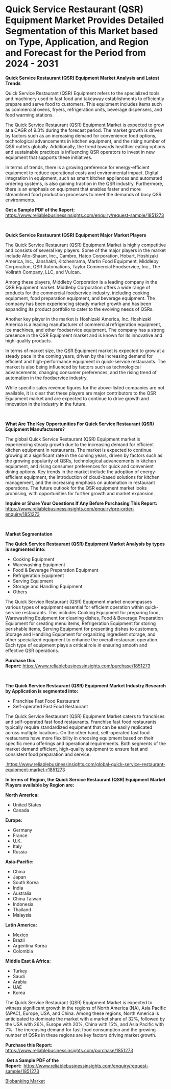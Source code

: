 <p><h1>Quick Service Restaurant (QSR) Equipment Market Provides Detailed Segmentation of this Market based on Type, Application, and Region and Forecast for the Period from 2024 - 2031</h1></p><p><strong>Quick Service Restaurant (QSR) Equipment Market Analysis and Latest Trends</strong></p>
<p><p>Quick Service Restaurant (QSR) Equipment refers to the specialized tools and machinery used in fast food and takeaway establishments to efficiently prepare and serve food to customers. This equipment includes items such as commercial ovens, fryers, refrigeration units, beverage dispensers, and food warming stations.</p><p>The Quick Service Restaurant (QSR) Equipment Market is expected to grow at a CAGR of 9.3% during the forecast period. The market growth is driven by factors such as an increasing demand for convenience food options, technological advancements in kitchen equipment, and the rising number of QSR outlets globally. Additionally, the trend towards healthier eating options and sustainable practices is influencing QSR operators to invest in new equipment that supports these initiatives.</p><p>In terms of trends, there is a growing preference for energy-efficient equipment to reduce operational costs and environmental impact. Digital integration in equipment, such as smart kitchen appliances and automated ordering systems, is also gaining traction in the QSR industry. Furthermore, there is an emphasis on equipment that enables faster and more streamlined food production processes to meet the demands of busy QSR environments.</p></p>
<p><strong>Get a Sample PDF of the Report:&nbsp;</strong> <a href="https://www.reliablebusinessinsights.com/enquiry/request-sample/1851273">https://www.reliablebusinessinsights.com/enquiry/request-sample/1851273</a></p>
<p>&nbsp;</p>
<p><strong>Quick Service Restaurant (QSR) Equipment Major Market Players</strong></p>
<p><p>The Quick Service Restaurant (QSR) Equipment Market is highly competitive and consists of several key players. Some of the major players in the market include Alto-Shaam, Inc., Cambro, Hatco Corporation, Hobart, Hoshizaki America, Inc., Janshakti, Kitchenrama, Martin Food Equipment, Middleby Corporation, QSR Automations, Taylor Commercial Foodservice, Inc., The Vollrath Company, LLC, and Vulcan.</p><p>Among these players, Middleby Corporation is a leading company in the QSR Equipment market. Middleby Corporation offers a wide range of products for the commercial foodservice industry, including cooking equipment, food preparation equipment, and beverage equipment. The company has been experiencing steady market growth and has been expanding its product portfolio to cater to the evolving needs of QSRs.</p><p>Another key player in the market is Hoshizaki America, Inc. Hoshizaki America is a leading manufacturer of commercial refrigeration equipment, ice machines, and other foodservice equipment. The company has a strong presence in the QSR Equipment market and is known for its innovative and high-quality products.</p><p>In terms of market size, the QSR Equipment market is expected to grow at a steady pace in the coming years, driven by the increasing demand for efficient and high-performance equipment in quick-service restaurants. The market is also being influenced by factors such as technological advancements, changing consumer preferences, and the rising trend of automation in the foodservice industry.</p><p>While specific sales revenue figures for the above-listed companies are not available, it is clear that these players are major contributors to the QSR Equipment market and are expected to continue to drive growth and innovation in the industry in the future.</p></p>
<p>&nbsp;</p>
<p><strong>What Are The Key Opportunities For Quick Service Restaurant (QSR) Equipment Manufacturers?</strong></p>
<p><p>The global Quick Service Restaurant (QSR) Equipment market is experiencing steady growth due to the increasing demand for efficient kitchen equipment in restaurants. The market is expected to continue growing at a significant rate in the coming years, driven by factors such as the growing popularity of QSRs, technological advancements in kitchen equipment, and rising consumer preferences for quick and convenient dining options. Key trends in the market include the adoption of energy-efficient equipment, the introduction of cloud-based solutions for kitchen management, and the increasing emphasis on automation in restaurant operations. The future outlook for the QSR equipment market looks promising, with opportunities for further growth and market expansion.</p></p>
<p><strong>Inquire or Share Your Questions If Any Before Purchasing This Report:</strong> <a href="https://www.reliablebusinessinsights.com/enquiry/pre-order-enquiry/1851273">https://www.reliablebusinessinsights.com/enquiry/pre-order-enquiry/1851273</a></p>
<p>&nbsp;</p>
<p><strong>Market Segmentation</strong></p>
<p><strong>The Quick Service Restaurant (QSR) Equipment Market Analysis by types is segmented into:</strong></p>
<p><ul><li>Cooking Equipment</li><li>Warewashing Equipment</li><li>Food & Beverage Preparation Equipment</li><li>Refrigeration Equipment</li><li>Serving Equipment</li><li>Storage and Handling Equipment</li><li>Others</li></ul></p>
<p><p>The Quick Service Restaurant (QSR) Equipment market encompasses various types of equipment essential for efficient operation within quick-service restaurants. This includes Cooking Equipment for preparing food, Warewashing Equipment for cleaning dishes, Food & Beverage Preparation Equipment for creating menu items, Refrigeration Equipment for storing perishable items, Serving Equipment for presenting dishes to customers, Storage and Handling Equipment for organizing ingredient storage, and other specialized equipment to enhance the overall restaurant operation. Each type of equipment plays a critical role in ensuring smooth and effective QSR operations.</p></p>
<p><strong>Purchase this Report:&nbsp;</strong><a href="https://www.reliablebusinessinsights.com/purchase/1851273">https://www.reliablebusinessinsights.com/purchase/1851273</a></p>
<p>&nbsp;</p>
<p><strong>The Quick Service Restaurant (QSR) Equipment Market Industry Research by Application is segmented into:</strong></p>
<p><ul><li>Franchise Fast Food Restaurant</li><li>Self-operated Fast Food Restaurant</li></ul></p>
<p><p>The Quick Service Restaurant (QSR) Equipment Market caters to franchises and self-operated fast food restaurants. Franchise fast food restaurants typically require standardized equipment that can be easily replicated across multiple locations. On the other hand, self-operated fast food restaurants have more flexibility in choosing equipment based on their specific menu offerings and operational requirements. Both segments of the market demand efficient, high-quality equipment to ensure fast and consistent food preparation and service.</p></p>
<p><a href="https://www.reliablebusinessinsights.com/global-quick-service-restaurant-equipment-market-r1851273">&nbsp;https://www.reliablebusinessinsights.com/global-quick-service-restaurant-equipment-market-r1851273</a></p>
<p><strong>In terms of Region, the Quick Service Restaurant (QSR) Equipment Market Players available by Region are:</strong></p>
<p>
    <p> <strong> North America: </strong>
        <ul>
            <li>United States</li>
            <li>Canada</li>
        </ul>
        </p> 
    <p> <strong> Europe: </strong>
        <ul>
            <li>Germany</li>
            <li>France</li>
            <li>U.K.</li>
            <li>Italy</li>
            <li>Russia</li>
        </ul>
        </p> 
    <p> <strong> Asia-Pacific: </strong>
        <ul>
            <li>China</li>
            <li>Japan</li>
            <li>South Korea</li>
            <li>India</li>
            <li>Australia</li>
            <li>China Taiwan</li>
            <li>Indonesia</li>
            <li>Thailand</li>
            <li>Malaysia</li>
        </ul>
        </p> 
    <p> <strong> Latin America: </strong>
        <ul>
            <li>Mexico</li>
            <li>Brazil</li>
            <li>Argentina Korea</li>
            <li>Colombia</li>
        </ul>
        </p> 
    <p> <strong> Middle East & Africa: </strong>
        <ul>
            <li>Turkey</li>
            <li>Saudi</li>
            <li>Arabia</li>
            <li>UAE</li>
            <li>Korea</li>
        </ul>
    </p>
    </p>
<p><p>The Quick Service Restaurant (QSR) Equipment Market is expected to witness significant growth in the regions of North America (NA), Asia Pacific (APAC), Europe, USA, and China. Among these regions, North America is anticipated to dominate the market with a market share of 32%, followed by the USA with 26%, Europe with 20%, China with 15%, and Asia Pacific with 7%. The increasing demand for fast food consumption and the growing number of QSRs in these regions are key factors driving market growth.</p></p>
<p><strong>Purchase this Report: </strong><a href="https://www.reliablebusinessinsights.com/purchase/1851273">https://www.reliablebusinessinsights.com/purchase/1851273</a></p>
<p>&nbsp;<strong>Get a Sample PDF of the Report:&nbsp;&nbsp;</strong><a href="https://www.reliablebusinessinsights.com/enquiry/request-sample/1851273">https://www.reliablebusinessinsights.com/enquiry/request-sample/1851273</a></p>
<p><strong></strong></p>
<p><p><a href="https://view.publitas.com/reportprime-1/biobanking-industry-analysis-report-its-market-size-share-trends-by-application-region-competitive-strategies-2024-2031/">Biobanking Market</a></p></p>